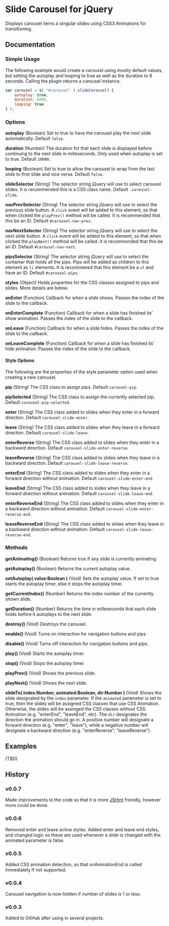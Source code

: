 # Slide Carousel for jQuery
Displays carousel items a singular slides using CSS3 Animations for transitioning.


## Documentation
### Simple Usage
The following example would create a carousel using mostly default values, but setting the autoplay and looping to true as well as the duration to 6 seconds.  Calling the plugin returns a carousel instance.

```javascript
var carousel = $( "#carousel" ).slideCarousel( { 
	autoplay: true,
	duration: 6000,
	looping: true
} );
```


### Options
**autoplay** (Boolean) Set to true to have the carousel play the next slide automatically.  Default `false`.

**duration** (Number) The duration for that each slide is displayed before continuing to the next slide in milleseconds.  Only used when autoplay is set to true.  Default `10000`.

**looping** (Boolean) Set to true to allow the carousel to wrap from the last slide to first slide and vice versa.  Default `false`.

**slideSelector** (String) The selector string jQuery will use to select carousel slides.  It is recommended this is a CSS class name.  Default `.carousel-slide`.

**navPrevSelector** (String) The selector string jQuery will use to select the previous slide button.  A `click` event will be added to this element, so that when clicked the `playPrev()` method will be called.  It is recommended that this be an ID.  Default `#carousel-nav-prev`.

**navNextSelector** (String) The selector string jQuery will use to select the next slide button.  A `click` event will be added to this element, so that when clicked the `playNext()` method will be called.  It is recommended that this be an ID.  Default `#carousel-nav-next`.

**pipsSelector** (String) The selector string jQuery will use to select the container that holds all the pips.  Pips will be added as children to this element as `li` elements.  It is recommened that this element be a `ul` and have an ID.  Default `#carousel-pips`.

**styles** (Object) Holds properties for the CSS classes assigned to pips and slides.  More details are below.

**onEnter** (Function) Callback for when a slide shows.  Passes the index of the slide to the callback.

**onEnterComplete** (Function) Callback for when a slide has finished its' show animation.  Passes the index of the slide to the callback.

**onLeave** (Function) Callback for when a slide hides.  Passes the index of the slide to the callback.

**onLeaveComplete** (Function) Callback for when a slide has finished its' hide animation.  Passes the index of the slide to the callback.


#### Style Options
The following are the properties of the style parameter option used when creating a new carousel.

**pip** (String) The CSS class to assign pips.  Default `carousel-pip`.

**pipSelected** (String) The CSS class to assign the currently selected pip.  Default `carousel-pip-selected`.

**enter** (String) The CSS class added to slides when they enter in a forward direction.  Default `carousel-slide-enter`.

**leave** (String) The CSS class added to slides when they leave in a forward direction.  Default `carousel-slide-leave`.

**enterReverse** (String) The CSS class added to slides when they enter in a backward direction.  Default `carousel-slide-enter-reverse`.

**leaveReverse** (String) The CSS class added to slides when they leave in a backward direction.  Default `carousel-slide-leave-reverse`.

**enterEnd** (String) The CSS class added to slides when they enter in a forward direction without animation.  Default `carousel-slide-enter-end`.

**leaveEnd** (String) The CSS class added to slides when they leave in a forward direction without animation.  Default `carousel-slide-leave-end`.

**enterReverseEnd** (String) The CSS class added to slides when they enter in a backward direction without animation.  Default `carousel-slide-enter-reverse-end`.

**leaveReverseEnd** (String) The CSS class added to slides when they leave in a backward direction without animation.  Default `carousel-slide-leave-reverse-end`.


### Methods
**getAnimating()** (Boolean) Returns true if any slide is currently animating.

**getAutoplay()** (Boolean) Returns the current autoplay value.

**setAutoplay( value:Boolean )** (Void) Sets the autoplay value.  If set to true starts the autoplay timer, else it stops the autoplay timer.

**getCurrentIndex()** (Number) Returns the index number of the currently shown slide.

**getDuration()** (Number) Returns the time in milleseconds that each slide holds before it autoplays to the next slide.

**destroy()** (Void) Destroys the carousel.

**enable()** (Void) Turns on interaction for navigation buttons and pips.

**disable()** (Void) Turns off interaction for navigation buttons and pips.

**play()** (Void) Starts the autoplay timer.

**stop()** (Void) Stops the autoplay timer.

**playPrev()** (Void) Shows the previous slide.

**playNext()** (Void) Shows the next slide.

**slideTo( index:Number, animated:Boolean, dir:Number )** (Void) Shows the slide designated by the `index` parameter.  If the `animated` parameter is set to true, then the slides will be assigned CSS classes that use CSS Animation.  Otherwise, the slides will be assinged the CSS classes without CSS Animation (e.g. "enterEnd", "leaveEnd", etc).  The `dir` designates the direction the animation should go in.  A positive number will designate a forward direction (e.g. "enter", "leave"), while a negative number will designate a backward direction (e.g. "enterReverse", "leaveReverse").

## Examples
(TBD)


## History
### v0.0.7
Made improvements to the code so that it is more [JSHint](http://jshint.com/) friendly, however more could be done.

### v0.0.6
Removed enter and leave active styles.  Added enter and leave end styles, and changed logic so these are used whenever a slide is changed with the animated parameter is false.

### v0.0.5
Added CSS animation detection, so that onAnimationEnd is called immediately if not supported.

### v0.0.4
Carousel navigation is now hidden if number of slides is 1 or less.

### v0.0.3
Added to GitHub after using in several projects.
